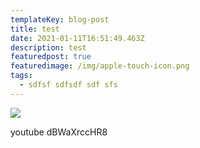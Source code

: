 ```yaml
---
templateKey: blog-post
title: test
date: 2021-01-11T16:51:49.463Z
description: test
featuredpost: true
featuredimage: /img/apple-touch-icon.png
tags:
  - sdfsf sdfsdf sdf sfs
---
```

![](/img/blog-index.jpg)

youtube dBWaXrccHR8